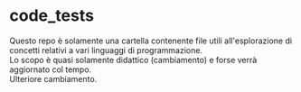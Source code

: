 # code_tests

Questo repo è solamente una cartella contenente file utili all'esplorazione di concetti relativi a 
vari linguaggi di programmazione.<br>
Lo scopo è quasi solamente didattico (cambiamento) e forse verrà aggiornato col tempo. <br>
Ulteriore cambiamento.
